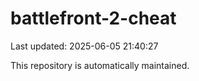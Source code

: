 # battlefront-2-cheat

Last updated: 2025-06-05 21:40:27

This repository is automatically maintained.
